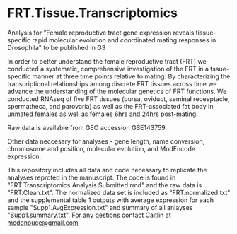 # FRT.Tissue.Transcriptomics

Analysis for "Female reproductive tract gene expression reveals tissue-specific rapid molecular evolution and coordinated mating responses in Drosophila" to be published in G3

In order to better understand the female reproductive tract (FRT) we conducted a systematic, comprehensive investigation of the FRT in a tssue-specific manner at three time points relative to mating. By characterizing the transcriptional relationships among discrete FRT tissues across time we advance the understanding of the molecular genetics of FRT functions. We conducted 	RNAseq of five FRT tissues (bursa, oviduct, seminal receeptacle, spermatheca, and parovaria) as well as the FRT-associated fat body in unmated females as well as females 6hrs and 24hrs post-mating.

Raw data is available from GEO accession GSE143759

Other data neccesary for analyses - gene length, name conversion, chromosome and position, molecular evolution, and ModEncode expression.

This repository includes all data and code necessary to replicate the analyses reproted in the manuscript. The code is found in "FRT.Transcriptomics.Analysis.Submitted.rmd" and the raw data is "FRT.Clean.txt". The normalized data set is included as "FRT.normalized.txt" and the supplemental table 1 outputs with average expression for each sample "Supp1.AvgExpression.txt" and summary of all anlayses "Supp1.summary.txt". For any qestions contact Caitlin at mcdonouce@gmail.com
